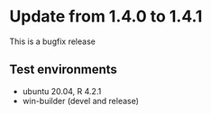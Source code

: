 # Update from 1.4.0 to 1.4.1

This is a bugfix release



## Test environments

* ubuntu 20.04, R 4.2.1
* win-builder (devel and release)


